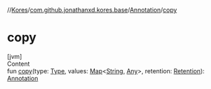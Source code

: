 //[Kores](../../index.md)/[com.github.jonathanxd.kores.base](../index.md)/[Annotation](index.md)/[copy](copy.md)



# copy  
[jvm]  
Content  
fun [copy](copy.md)(type: [Type](https://docs.oracle.com/javase/8/docs/api/java/lang/reflect/Type.html), values: [Map](https://kotlinlang.org/api/latest/jvm/stdlib/kotlin.collections/-map/index.html)<[String](https://kotlinlang.org/api/latest/jvm/stdlib/kotlin/-string/index.html), [Any](https://kotlinlang.org/api/latest/jvm/stdlib/kotlin/-any/index.html)>, retention: [Retention](../-retention/index.md)): [Annotation](index.md)  



